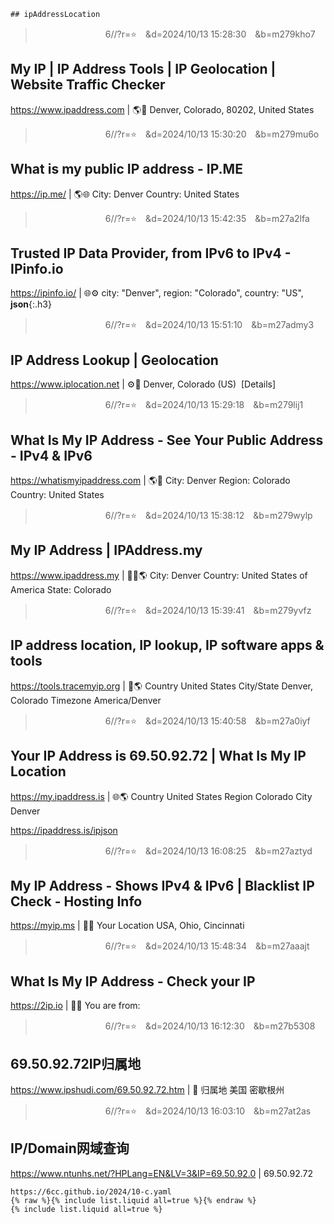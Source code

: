 ```tip
## ipAddressLocation
```
>　　　　　　　　6//?r=⭐　&d=2024/10/13 15:28:30　&b=m279kho7
## My IP | IP Address Tools | IP Geolocation | Website Traffic Checker
<https://www.ipaddress.com>
|
🌎🚩
Denver, Colorado, 80202, United States

>　　　　　　　　6//?r=⭐　&d=2024/10/13 15:30:20　&b=m279mu6o
## What is my public IP address - IP.ME
<https://ip.me/>
|
🌎🌐
City:	Denver
Country:	United States

>　　　　　　　　6//?r=⭐　&d=2024/10/13 15:42:35　&b=m27a2lfa
## Trusted IP Data Provider, from IPv6 to IPv4 - IPinfo.io
<https://ipinfo.io/>
|
🌐⚙️
city:
"Denver",
region:
"Colorado",
country:
"US",
**json**{:.h3}<br>

>　　　　　　　　6//?r=⭐　&d=2024/10/13 15:51:10　&b=m27admy3
## IP Address Lookup | Geolocation
<https://www.iplocation.net>
|
⚙️🌿
Denver, Colorado (US)  [Details]

>　　　　　　　　6//?r=⭐　&d=2024/10/13 15:29:18　&b=m279lij1
## What Is My IP Address - See Your Public Address - IPv4 & IPv6
<https://whatismyipaddress.com>
|
🌎🤪
City: Denver
Region: Colorado
Country: United States

>　　　　　　　　6//?r=⭐　&d=2024/10/13 15:38:12　&b=m279wylp
## My IP Address | IPAddress.my
<https://www.ipaddress.my>
|
🚩🌐🌎
City:	Denver
Country:	United States of America
State:	Colorado

>　　　　　　　　6//?r=⭐　&d=2024/10/13 15:39:41　&b=m279yvfz
## IP address location, IP lookup, IP software apps & tools
<https://tools.tracemyip.org>
|
🚩🌎
Country	 United States
City/State	Denver, Colorado
Timezone	America/Denver

>　　　　　　　　6//?r=⭐　&d=2024/10/13 15:40:58　&b=m27a0iyf
## Your IP Address is 69.50.92.72 | What Is My IP Location
<https://my.ipaddress.is>
|
🌐🌎
Country	United States
Region	Colorado
City	Denver

https://ipaddress.is/ipjson

>　　　　　　　　6//?r=⭐　&d=2024/10/13 16:08:25　&b=m27aztyd
## My IP Address - Shows IPv4 & IPv6 | Blacklist IP Check - Hosting Info
<https://myip.ms>
|
🚩🌐
Your Location	USA,  Ohio,  Cincinnati

>　　　　　　　　6//?r=⭐　&d=2024/10/13 15:48:34　&b=m27aaajt
## What Is My IP Address - Check your IP
<https://2ip.io>
|
🤪🚩
You are from:

>　　　　　　　　6//?r=⭐　&d=2024/10/13 16:12:30　&b=m27b5308
## 69.50.92.72IP归属地
<https://www.ipshudi.com/69.50.92.72.htm>
|
🤪
归属地	美国 密歇根州

>　　　　　　　　6//?r=⭐　&d=2024/10/13 16:03:10　&b=m27at2as
## IP/Domain网域查询
<https://www.ntunhs.net/?HPLang=EN&LV=3&IP=69.50.92.0>
|
69.50.92.72
```note
https://6cc.github.io/2024/10-c.yaml
{% raw %}{% include list.liquid all=true %}{% endraw %}
{% include list.liquid all=true %}
